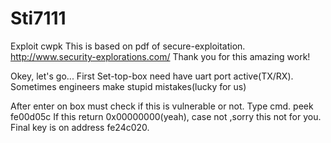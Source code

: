 # Sti7111
Exploit cwpk
This is based on pdf of secure-exploitation. 
http://www.security-explorations.com/
Thank you for this amazing work!

Okey, let's go...
First Set-top-box need have uart port active(TX/RX).
Sometimes engineers make stupid mistakes(lucky for us)

After enter on box must check if this is vulnerable or not.
Type cmd.
peek fe00d05c
If this return 0x00000000(yeah), case not ,sorry this not for you.
Final key is on address fe24c020. 
